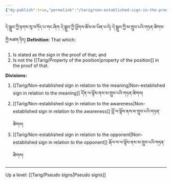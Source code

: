 ```yaml
---
{"dg-publish":true,"permalink":"/tarig/non-established-sign-in-the-proof-of-that/"}
---
```


དེ་སྒྲུབ་ཀྱི་རྟགས་སུ་བཀོད་པ་གང་ཞིག དེ་སྒྲུབ་ཀྱི་ཕྱོགས་ཆོས་མ་ཡིན་པ་དེ། དེ་སྒྲུབ་ཀྱི་མ་གྲུབ་པའི་གཏན་ཚིགས་ཀྱི་མཚན་ཉིད།
**Definition:** That which:
1. Is stated as the sign in the proof of that; and
2. Is not the [[Tarig/Property of the position\|property of the position]] in the proof of that.


**Divisions:**
1. [[Tarig/Non-established sign in relation to the meaning\|Non-established sign in relation to the meaning]] དོན་ལ་ལྟོས་ནས་མ་གྲུབ་པའི་གཏན་ཚིགས།
2. [[Tarig/Non-established sign in relation to the awareness\|Non-established sign in relation to the awareness]] བློ་ལ་ལྟོས་ནས་མ་གྲུབ་པའི་གཏན་ཚིགས།
3. [[Tarig/Non-established sign in relation to the opponent\|Non-established sign in relation to the opponent]] རྒོལ་བ་ལ་ལྟོས་ནས་མ་གྲུབ་པའི་གཏན་ཚིགས།

---
Up a level: [[Tarig/Pseudo signs\|Pseudo signs]]